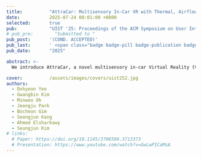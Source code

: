 ```yaml
---
title:          "AttraCar: Multisensory In-Car VR with Thermal, Airflow, and Motion Feedback through Built-In Vehicle Systems"
date:           2025-07-24 00:01:00 +0800
selected:       true
pub:            "UIST '25: Proceedings of the ACM Symposium on User Interface Software and Technology"
# pub_pre:        "Submitted to "
pub_post:       '(COND. ACCEPTED)'
pub_last:       ' <span class="badge badge-pill badge-publication badge-success">Spotlight</span>'
pub_date:       "2025"

abstract: >-
  We introduce AttraCar, a novel multisensory in-car Virtual Reality (VR) platform that delivers thermal, airflow, and motion feedback using built-in vehicle systems. Leveraging the Heating, Ventilation, and Air Conditioning (HVAC) system for airflow and thermal variation, and the power seat for motion feedback, perceptual thresholds were determined through Just Noticeable Difference (JND) experiments. A user study evaluated six feedback conditions (Baseline, Ambient Airflow, Thermal Airflow, Seat Motion, Ambient Airflow + Seat Motion, Thermal Airflow + Seat Motion) during on-road VR scenarios. A subsequent on-road study demonstrates that different combinations of feedback are not only perceptually distinct but also highly effective in a dynamic VR context, significantly mitigating motion sickness and enhancing presence and haptic experience. We conclude with reflections on design considerations, integration challenges, and real-world applicability for scalable multisensory in-car VR systems utilizing existing vehicle components.

cover:          /assets/images/covers/uist252.jpg
authors:
  - Dohyeon Yeo
  - Gwangbin Kim
  - Minwoo Oh
  - Jeongju Park
  - Bocheon Gim
  - Seongjun Kang
  - Ahmed Elsharkawy
  - Seungjun Kim
# links:
  # Paper: https://doi.org/10.1145/3706598.3713373
  # Presentation: https://www.youtube.com/watch?v=GwLwPICaMsA
---
```

